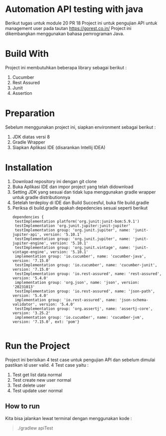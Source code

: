# Automation API testing with java

Berikut tugas untuk module 20 PR 18
Project ini untuk pengujian API untuk management user pada tautan https://gorest.co.in/
Project ini dikembangkan menggunakan bahasa pemrograman Java.

# Build With
Project ini membutuhkan beberapa library sebagai berikut :
1. Cucumber
2. Rest Assured
3. Junit
4. Assertion

# Preparation
Sebelum menggunakan project ini, siapkan environment sebagai berikut :
1. JDK diatas versi 8
2. Gradle Wrapper
3. Siapkan Aplikasi IDE (disarankan Intellij IDEA)

# Installation
1. Download repository ini dengan git clone
2. Buka Aplikasi IDE dan impor project yang telah didownload
3. Setting JDK yang sesuai dan tidak lupa menggunakan gradle wrapper untuk gradle distributionnya
4. Setelah terdeploy di IDE dan Build Succesful, buka file build.gradle
5. Periksa di build.gradle apakah depedencies sesuai seperti berikut
   ```
   dependencies {
    testImplementation platform('org.junit:junit-bom:5.9.1')
    testImplementation 'org.junit.jupiter:junit-jupiter'
    testImplementation group: 'org.junit.jupiter', name: 'junit-jupiter-api', version: '5.10.1'
    testImplementation group: 'org.junit.jupiter', name: 'junit-jupiter-engine', version: '5.10.1'
    testImplementation group: 'org.junit.vintage', name: 'junit-vintage-engine', version: '5.10.1'
    implementation group: 'io.cucumber', name: 'cucumber-java', version: '7.15.0'
    testImplementation group: 'io.cucumber', name: 'cucumber-junit', version: '7.15.0'
    testImplementation group: 'io.rest-assured', name: 'rest-assured', version: '5.4.0'
    implementation group: 'org.json', name: 'json', version: '20231013'
    testImplementation group: 'io.rest-assured', name: 'json-path', version: '5.4.0'
    implementation group: 'io.rest-assured', name: 'json-schema-validator', version: '5.4.0'
    testImplementation group: 'org.assertj', name: 'assertj-core', version: '3.25.2'
    implementation group: 'io.cucumber', name: 'cucumber-jvm', version: '7.15.0', ext: 'pom'}


# Run the Project
Project ini berisikan 4 test case untuk pengujian API dan sebelum dimulai pastikan id user valid. 4 Test case yaitu :
1. Test get list data normal
2. Test create new user normal
3. Test delete user
4. Test update user normal

## How to run
Kita bisa jalankan lewat terminal dengan menggunakan kode :
>./gradlew apiTest




